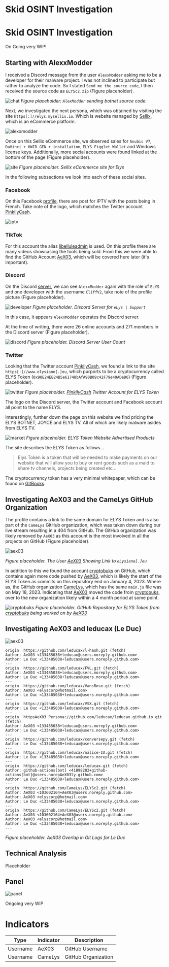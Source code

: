 # Skid OSINT Investigation


# Skid OSINT Investigation

On Going very WIP!

## Starting with AlexxModder

I received a Discord message from the user `AlexxModder` asking me to be a developer for their malware project. I was not inclined to participate but rather to analyze the code. So I stated `Send me the source code`, I then received the source code as `ELYSc2.zip` (Figure placeholder). 

![chat](images/189a2e3fa6824d4a6aeba05a29e07d3fffa692c8fa4d01318eb6b24cb70df2ec.png)
*Figure placeholder: `AlexModder` sending botnet source code.*

Next, we investigated the next persona, which was obtained by visiting the site `https[:]//elys.mysellix.io`.  Which is website managed by [Sellix](https://help.sellix.io/en/articles/4590166-what-is-sellix), which is an eCommerce platform.

![alexxmodder](images/666a2dbd04fbca014b9fe20d017866ee6712d42dccdd0fad4429975463fb9e40.png)

Once on this Sellix eCommerce site, we observed sales for `Anubis V7`, `DaVinci + HWID_GEN + installation`, `ELYS Figglet Wallet` and Windows license keys. Additionally, more social accounts were found linked at the bottom of the page (Figure placeholder).

![site](images/a452b00b64d60a1f64c33bd2b6daf0daa4c9cdab54965e51df91799218461725.gif)
*Figure placeholder. Sellix eCommerce site for Elys*

In the following subsections we look into each of these social sites.

### Facebook

On this Facebook [profile](https://www.facebook.com/people/Elys-Du-Gard-H%C3%A9rault/pfbid0228iczxJXSgn1yzvjyVoPdQ4sXZwjYmU1Ge3Zd84VV1mWWiQhvRFwjkJEkdyZYwFel/), there are post for IPTV with the posts being in French. Take note of the logo, which matches the Twitter account [PinkilyCash](https://twitter.com/PinkilyCash).

![iptv](images/54fd8dc7d5bff8497f8884713496d778b510241d5251fb1a7f932749d8ecd568.png)

### TikTok

For this account the alias [libelluleadmin](https://www.tiktok.com/@libelluleadmin) is used. On this profile there are many videos showcasing the tools being sold. From this we were able to find the GitHub Account [AeX03](https://github.com/AeX03), which will be covered here later (it's important).

### Discord

On the Discord [server](https://discord.com/invite/xpaxKBEx9t), we can see `AlexxModder` again with the role of `ELYS` and one developer with the username `CliffV2`, take note of the profile picture (Figure placeholder).

![developer](images/027705f58e9be518eddbc1fc8125edf529572f487cb4aab75ebb2605830a720e.png)
*Figure placeholder. Discord Server for `eLys | Support`*

In this case, it appears `AlexxModder` operates the Discord server.

At the time of writing, there were 26 online accounts and 271 members in the Discord server (Figure placeholder).

![discord](images/82772f426230e6c5a945892582a5b8624158db7764376f41947852acb98823bc.png)
*Figure placeholder. Discord Server User Count*

### Twitter


Looking that the Twitter account [PinkilyCash](https://twitter.com/PinkilyCash), we found a link to the site `https[:]//www.elysiane[.]eu`, which purports to be a cryptocurrency called ELYS Token (`0x90E24EB24B5e61748bAfA90B09c42F79e49ADeD6`) (Figure placeholder).

![twitter](images/e28a38dca8c9c4bcf05651240a4affdee91795ea6ff5802892917bae30994dd8.png)
*Figure placeholder. [PinkilyCash](https://twitter.com/PinkilyCash) Twitter Account for ELYS Token*

The logo on the Discord server, the Twitter account and Facebook account all point to the name ELYS.

Interestingly, further down the page on this website we find pricing the ELYS BOTNET, JOYCE and ELYS TV. All of which are likely malware asides from ELYS TV.

![market](images/31d652097a33931dfa3fcb5bf825eb6f9cb9f1c947c5fa28cf594f051713d2a4.png)
*Figure placeholder. ELYS Token Website Advertised Products*

The site describes the ELYS Token as follows...

> Elys Token is a token that will be needed to make payments on our website that will allow you to buy or rent goods such as a maid to share tv channels, projects being created etc...

The cryptocurrency token has a very minimal whitepaper, which can be found on [GitBooks](https://elyss-organization.gitbook.io/untitled/).

## Investigating AeX03 and the CameLys GitHub Organization

The profile contains a link to the same domain for ELYS Token and is also part of the `CameLys` GitHub organization, which was taken down during our live stream resulting in a 404 from GitHub. The GitHub organization was likely removed by `AeX03` as this account is the most involved in all the projects on GitHub (Figure placeholder).

![aex03](images/b229ceca1fafa7e168cd5655c3f8477a63957036355cfc084da9cecd260ab570.png)

*Figure placeholder. The User [AeX03](https://github.com/AeX03) Showing Link to `eLysiane[.]eu`*

In addition to this we found the account [cryptobuks](https://github.com/cryptobuks) on GitHub, which contains again more code pushed by [AeX03](https://github.com/AeX03), which is likely the start of the ELYS Token as commits on this repository end on January 4, 2023. Where as, the GitHub organization [CameLys](https://github.com/CameLys), which has the same `main.js` file was on May 18, 2023. Indicating that [AeX03](https://github.com/AeX03) moved the code from [cryptobuks](https://github.com/cryptobuks), over to the new organization likely within a 4 month period at some point.

![cryptobuks](images/a360c22772481a0d960376d5c71bd4331421b6c71a6e7888edb55682790bebf3.png)
*Figure placeholder. GitHub Repository for ELYS Token from [cryptobuks](https://github.com/cryptobuks) being worked on by [AeX03](https://github.com/AeX03)*

## Investigating AeX03 and leducax (Le Duc)



![aex03](images/8bec945143fb08ebd25a3236dbbeffddac59fef29490cd4ef59bb2bed1f28f92.png)

```text
origin	https://github.com/leducax/l-hash.git (fetch)
Author: AeX03 <133485038+leducax@users.noreply.github.com>
Author: Le Duc <133485038+leducax@users.noreply.github.com>
---
origin	https://github.com/leducax/FVL.git (fetch)
Author: AeX03 <133485038+leducax@users.noreply.github.com>
Author: Le Duc <133485038+leducax@users.noreply.github.com>
---
origin	https://github.com/leducax/VansRose.git (fetch)
Author: AeX03 <elyscorp@hotmail.com>
Author: Le Duc <133485038+leducax@users.noreply.github.com>
---
origin	https://github.com/leducax/VSX.git (fetch)
Author: Le Duc <133485038+leducax@users.noreply.github.com>
---
origin	httpsAeX03 Persona://github.com/leducax/leducax.github.io.git (fetch)
Author: AeX03 <133485038+leducax@users.noreply.github.com>
Author: Le Duc <133485038+leducax@users.noreply.github.com>
---
origin	https://github.com/leducax/conversepy.git (fetch)
Author: Le Duc <133485038+leducax@users.noreply.github.com>
---
origin	https://github.com/leducax/nalice-IA.git (fetch)
Author: Le Duc <133485038+leducax@users.noreply.github.com>
---
origin	https://github.com/leducax/leducax.git (fetch)
Author: github-actions[bot] <41898282+github-actions[bot]@users.norepAeX03ly.github.com>
Author: Le Duc <133485038+leducax@users.noreply.github.com>
---
origin	https://github.com/CameLys/ELYSc2.git (fetch)
Author: AeX03 <103602164+AeX03@users.noreply.github.com>
Author: AeX03 <elyscorp@hotmail.com>
Author: Le Duc <133485038+leducax@users.noreply.github.com>
---
origin	https://github.com/CameLys/ELYSc2.git (fetch)
Author: AeX03 <103602164+AeX03@users.noreply.github.com>
Author: AeX03 <elyscorp@hotmail.com>
Author: Le Duc <133485038+leducax@users.noreply.github.com>
---
```
*Figure placeholder. AeX03 Overlap in Git Logs for Le Duc*

## Technical Analysis

Placeholder

## Panel

![panel](images/b1848db9d40c3f0745945f51a68b962e449de22ed1428731983be6b2d30286c9.png)

Ongoing very WIP

# Indicators

| Type     | Indicator | Description         |
| -------- | --------- | ------------------- |
| Username | AeX03     | GitHub Username     |
| Username | CameLys   | GitHub Organization | 

